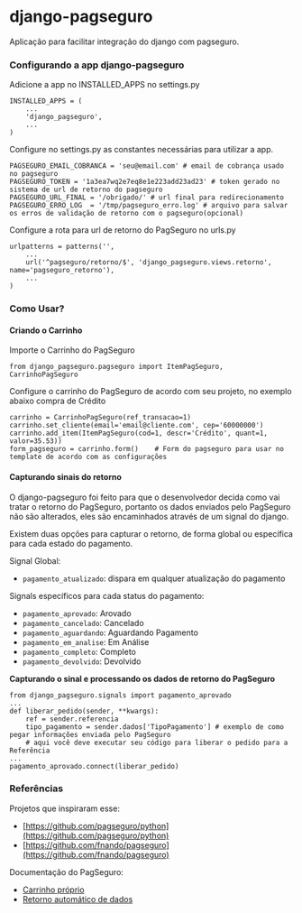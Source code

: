 # django-pagseguro

Aplicação para facilitar integração do django com pagseguro.

### Configurando a app django-pagseguro

Adicione a app no INSTALLED_APPS no settings.py

    INSTALLED_APPS = (
        ...
        'django_pagseguro',
        ...
    )

Configure no settings.py as constantes necessárias para utilizar a app.

    PAGSEGURO_EMAIL_COBRANCA = 'seu@email.com' # email de cobrança usado no pagseguro
    PAGSEGURO_TOKEN = '1a3ea7wq2e7eq8e1e223add23ad23' # token gerado no sistema de url de retorno do pagseguro
    PAGSEGURO_URL_FINAL = '/obrigado/' # url final para redirecionamento
    PAGSEGURO_ERRO_LOG  = '/tmp/pagseguro_erro.log' # arquivo para salvar os erros de validação de retorno com o pagseguro(opcional)

Configure a rota para url de retorno do PagSeguro no urls.py

    urlpatterns = patterns('',
        ...
        url('^pagseguro/retorno/$', 'django_pagseguro.views.retorno', name='pagseguro_retorno'), 
        ...
    )

### Como Usar?

#### Criando o Carrinho

Importe o Carrinho do PagSeguro

    from django_pagseguro.pagseguro import ItemPagSeguro, CarrinhoPagSeguro

Configure o carrinho do PagSeguro de acordo com seu projeto, no exemplo abaixo compra de Crédito

    carrinho = CarrinhoPagSeguro(ref_transacao=1)
    carrinho.set_cliente(email='email@cliente.com', cep='60000000')
    carrinho.add_item(ItemPagSeguro(cod=1, descr='Crédito', quant=1, valor=35.53))
    form_pagseguro = carrinho.form()    # Form do pagseguro para usar no template de acordo com as configurações 
 
#### Capturando sinais do retorno

O django-pagseguro foi feito para que o desenvolvedor decida como vai tratar o retorno do PagSeguro, 
portanto os dados enviados pelo PagSeguro não são alterados, eles são encaminhados através de um signal do django.

Existem duas opções para capturar o retorno, de forma global ou específica para cada estado do pagamento.

Signal Global:

* `pagamento_atualizado`: dispara em qualquer atualização do pagamento

Signals específicos para cada status do pagamento:

* `pagamento_aprovado`: Arovado
* `pagamento_cancelado`: Cancelado
* `pagamento_aguardando`: Aguardando Pagamento
* `pagamento_em_analise`: Em Análise
* `pagamento_completo`: Completo
* `pagamento_devolvido`: Devolvido

**Capturando o sinal e processando os dados de retorno do PagSeguro**

    from django_pagseguro.signals import pagamento_aprovado
    ...
    def liberar_pedido(sender, **kwargs):
        ref = sender.referencia
        tipo_pagamento = sender.dados['TipoPagamento'] # exemplo de como pegar informações enviada pelo PagSeguro
        # aqui você deve executar seu código para liberar o pedido para a Referência
    ...
    pagamento_aprovado.connect(liberar_pedido)
 

### Referências

Projetos que inspiraram esse:

* [https://github.com/pagseguro/python](https://github.com/pagseguro/python)
* [https://github.com/fnando/pagseguro](https://github.com/fnando/pagseguro)

Documentação do PagSeguro:

* [Carrinho próprio](https://pagseguro.uol.com.br/desenvolvedor/carrinho_proprio.jhtml)
* [Retorno automático de dados](https://pagseguro.uol.com.br/desenvolvedor/retorno_automatico_de_dados.jhtml)
